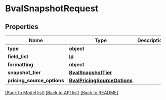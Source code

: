 # BvalSnapshotRequest

## Properties
Name | Type | Description | Notes
------------ | ------------- | ------------- | -------------
**type** | **object** |  | 
**field_list** | [**Id**](Id.md) |  | 
**formatting** | **object** |  | [optional] 
**snapshot_tier** | [**BvalSnapshotTier**](BvalSnapshotTier.md) |  | 
**pricing_source_options** | [**BvalPricingSourceOptions**](BvalPricingSourceOptions.md) |  | [optional] 

[[Back to Model list]](../README.md#documentation-for-models) [[Back to API list]](../README.md#documentation-for-api-endpoints) [[Back to README]](../README.md)

